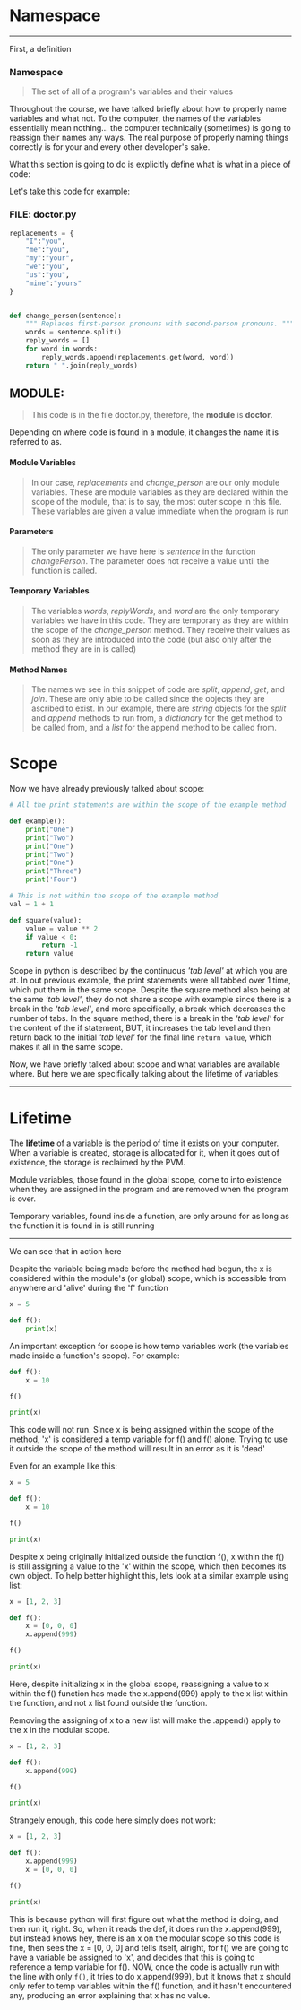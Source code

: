 # Namespace

--------

First, a definition

### Namespace

> The set of all of a program's variables and their values

Throughout the course, we have talked briefly about how to properly name variables
and what not. To the computer, the names of the variables essentially mean nothing...
the computer technically (sometimes) is going to reassign their names any ways.
The real purpose of properly naming things correctly is for your and every other developer's sake.

What this section is going to do is explicitly define what is what in a piece of code:


Let's take this code for example:

### FILE: doctor.py

```python
replacements = {
    "I":"you",
    "me":"you",
    "my":"your",
    "we":"you",
    "us":"you",
    "mine":"yours"
}


def change_person(sentence):
    """ Replaces first-person pronouns with second-person pronouns. """
    words = sentence.split()
    reply_words = []
    for word in words:
        reply_words.append(replacements.get(word, word))
    return " ".join(reply_words)


```

## MODULE:
> This code is in the file doctor.py, therefore, the **module** is **doctor**.

Depending on where code is found in a module, it changes the name it is referred to as.

#### Module Variables
> In our case, _replacements_ and _change_person_ are our only module variables. These are 
> module variables as they are declared within the scope of the module, that is to say, the most
> outer scope in this file. These variables are given a value immediate when the program is run


#### Parameters
> The only parameter we have here is _sentence_ in the function _changePerson_. The parameter does not receive 
> a value until the function is called.


#### Temporary Variables
> The variables _words_, _replyWords_, and _word_ are the only temporary variables we have in this code.
> They are temporary as they are within the scope of the _change_person_ method. They receive their values 
> as soon as they are introduced into the code (but also only after the method they are in is called)


#### Method Names
> The names we see in this snippet of code are _split_, _append_, _get_, and _join_. These are only able to be called
> since the objects they are ascribed to exist. In our example, there are _string_ objects for the _split_ and _append_ 
> methods to run from, a _dictionary_ for the get method to be called from, and a _list_ for the append method to be 
> called from.


# Scope

Now we have already previously talked about scope:

```python
# All the print statements are within the scope of the example method

def example():
    print("One")
    print("Two")
    print("One")
    print("Two")
    print("One")
    print("Three")
    print('Four')

# This is not within the scope of the example method
val = 1 + 1 

def square(value):
    value = value ** 2
    if value < 0:
        return -1
    return value
```

Scope in python is described by the continuous _'tab level'_ at which you are at. 
In out previous example, the print statements were all tabbed over 1 time, which put them in the same scope.
Despite the square method also being at the same _'tab level'_, they do not share a scope with example since there
is a break in the _'tab level'_, and more specifically, a break which decreases the number of tabs.
In the square method, there is a break in the _'tab level'_ for the content of the if statement, BUT, it increases
the tab level and then return back to the initial _'tab level'_ for the final line ```return value```, which makes it all in the same scope.

Now, we have briefly talked about scope and what variables are available where. But here we are specifically talking about the lifetime of variables:

---------



# Lifetime

The **lifetime** of a variable is the period of time it exists on your computer.
When a variable is created, storage is allocated for it, when it goes out of existence, the storage is reclaimed by
the PVM.

Module variables, those found in the global scope, come to into existence when they are assigned in the program
and are removed when the program is over.

Temporary variables, found inside a function, 
are only around for as long as the function it is found in is still running

---------

We can see that in action here

Despite the variable being made before the method had begun, the x is considered within the module's (or global) scope,
which is accessible from anywhere and 'alive' during the 'f' function
```python
x = 5

def f():
    print(x)
```

An important exception for scope is how temp variables work (the variables made inside a function's scope).
For example:
```python
def f():
    x = 10

f()

print(x)
```

This code will not run.
Since x is being assigned within the scope of the method, 'x' is considered a temp variable for f() and f() alone.
Trying to use it outside the scope of the method will result in an error as it is 'dead'

Even for an example like this:
```python
x = 5

def f():
    x = 10

f()

print(x)
```
Despite x being originally initialized outside the function f(), x within the f() is still assigning a value
to the 'x' within the scope, which then becomes its own object. To help better highlight this, lets look at 
a similar example using list:

```python
x = [1, 2, 3]

def f():
    x = [0, 0, 0]
    x.append(999)

f()

print(x)
```

Here, despite initializing x in the global scope, reassigning a value to x within the f() function has made the
x.append(999) apply to the x list within the function, and not x list found outside the function.

Removing the assigning of x to a new list will make the .append() apply to the x in the modular scope.


```python
x = [1, 2, 3]

def f():
    x.append(999)

f()

print(x)
```


Strangely enough, this code here simply does not work:
```python
x = [1, 2, 3]

def f():
    x.append(999)
    x = [0, 0, 0]

f()

print(x)
```

This is because python will first figure out what the method is doing, and then run it, right. 
So, when it reads the def, it does run the x.append(999), but instead knows hey, there is an x on the
modular scope so this code is fine, then sees the x = [0, 0, 0] and tells itself, alright, for f() we are
going to have a variable be assigned to 'x', and decides that this is going to reference a temp variable for f(). 
NOW, once the code is actually run with the line with only ```f()```, it tries to do x.append(999), but it knows that x 
should only refer to temp variables within the f() function, and it hasn't encountered any, producing an error
explaining that x has no value.
